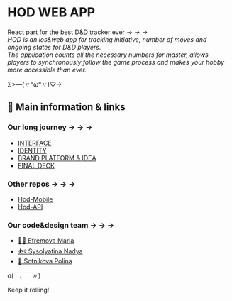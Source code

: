 # HOD WEB APP
React part for the best D&amp;D tracker ever → → →<br>
<i>HOD is an ios&web app for tracking initiative, number of moves and ongoing states for D&amp;D players.<br>The application counts all the necessary numbers for master, allows players to synchronously follow the game process and makes your hobby more accessible than ever.</i>

Σ>―(〃°ω°〃)♡→


## 🤙 Main information & links

### Our long journey → → →<br>

+ <a href="https://portfolio.hse.ru/Project/168785">INTERFACE</a><br>
+ <a href="https://portfolio.hse.ru/Project/161194">IDENTITY</a><br>
+ <a href="https://portfolio.hse.ru/Project/149630">BRAND PLATFORM & IDEA</a>
+ <a href="https://portfolio.hse.ru/Project/149630">FINAL DECK</a>

### Other repos → → →<br>

+ <a href="https://github.com/ttovarischh/Hod_Mobile">Hod-Mobile</a><br>
+ <a href="https://github.com/ttovarischh/Hod-API">Hod-API</a><br>

### Our code&design team → → →<br>
+ <a href="https://hsedesign.ru/designer/fcf7466f5b72474c982ecf2c7d5b9c70">🏃‍♀ Efremova Maria</a><br>
+ <a href="https://hsedesign.ru/designer/c968d54daa194b508e2d136bd75b77c4">⛹️‍♀️ Sysolyatina Nadya</a><br>
+ <a href="https://hsedesign.ru/designer/a655cbba3c694d74a2827f83a308dcba">🤸 Sotnikova Polina</a><br>

σ(￣、￣〃)

Keep it rolling!
